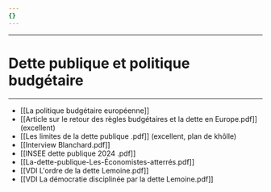 ```yaml
---
{}
---
```

***
# Dette publique et politique budgétaire
***
- [[La politique budgétaire européenne]]
- [[Article sur le retour des règles budgétaires et la dette en Europe.pdf]] (excellent)
- [[Les limites de la dette publique .pdf]] (excellent, plan de khôlle)
- [[Interview Blanchard.pdf]] 
-  [[INSEE dette publique 2024 .pdf]]
- [[La-dette-publique-Les-Économistes-atterrés.pdf]]
- [[VDI L'ordre de la dette Lemoine.pdf]]
- [[VDI La démocratie disciplinée par la dette Lemoine.pdf]]







